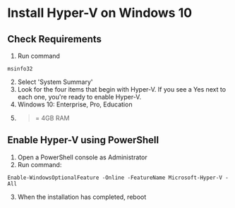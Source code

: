 # Install Hyper-V on Windows 10
## Check Requirements
1. Run command
```
msinfo32
```
2. Select 'System Summary'
3. Look for the four items that begin with Hyper-V. If you see a Yes next to each one, you're ready to enable Hyper-V.
4. Windows 10: Enterprise, Pro, Education
5. >= 4GB RAM
## Enable Hyper-V using PowerShell
1. Open a PowerShell console as Administrator
2. Run command:
```
Enable-WindowsOptionalFeature -Online -FeatureName Microsoft-Hyper-V -All
```
3. When the installation has completed, reboot
